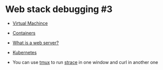 # Web stack debugging #3

- [Virtual Machince](https://en.wikipedia.org/wiki/Virtual_machine)
- [Containers](https://www.cio.com/article/247005/what-are-containers-and-why-do-you-need-them.html)
- [What is a web server?](https://developer.mozilla.org/en-US/docs/Learn/Common_questions/Web_mechanics/What_is_a_web_server)
- [Kubernetes](https://kubernetes.io/docs/tutorials/kubernetes-basics/)

- You can use [tmux](hamvocke.com/blog/a-quick-and-easy-guide-to-tmux/) to run [strace](https://strace.io/) in one window and curl in another one

